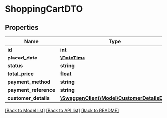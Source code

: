 # ShoppingCartDTO

## Properties
Name | Type | Description | Notes
------------ | ------------- | ------------- | -------------
**id** | **int** |  | [optional] 
**placed_date** | [**\DateTime**](\DateTime.md) |  | 
**status** | **string** |  | 
**total_price** | **float** |  | 
**payment_method** | **string** |  | 
**payment_reference** | **string** |  | [optional] 
**customer_details** | [**\Swagger\Client\Model\CustomerDetailsDTO**](CustomerDetailsDTO.md) |  | [optional] 

[[Back to Model list]](../../README.md#documentation-for-models) [[Back to API list]](../../README.md#documentation-for-api-endpoints) [[Back to README]](../../README.md)

